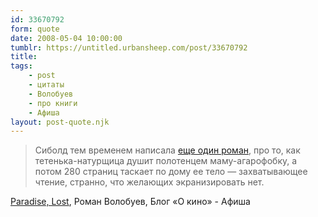 ```yaml
---
id: 33670792
form: quote
date: 2008-05-04 10:00:00
tumblr: https://untitled.urbansheep.com/post/33670792
title: 
tags:
    - post
    - цитаты
    - Волобуев
    - про книги
    - Афиша
layout: post-quote.njk
---
```


<blockquote>
Сиболд тем временем написала <a href="http://www.amazon.com/Almost-Moon-Novel-Alice-Sebold/dp/0316677469">еще один роман</a>, про то, как тетенька-натурщица душит полотенцем маму-агарофобку, а потом 280 страниц таскает по дому ее тело — захватывающее чтение, странно, что желающих экранизировать нет.
</blockquote>

<a href="http://www.afisha.ru/blogcomments/1776/">Paradise, Lost</a>, Роман Волобуев, Блог «О кино» - Афиша
